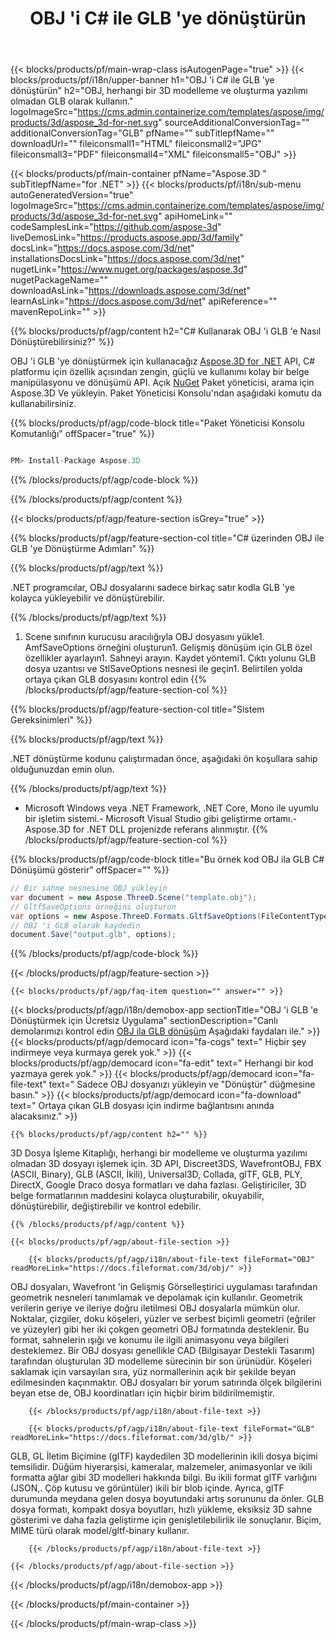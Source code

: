 ﻿---
title: OBJ 'i C# ile GLB 'ye dönüştürün 
url: /tr/net/conversion/obj-to-glb/ 
description: OBJ ila GLB C# dönüşümü için örnek kod. .NET, Asp.NET veya herhangi bir .NET tabanlı uygulamada GLB dönüşümüne kadar toplu OBJ dosyaları için API örnek kodu kullanın.
---
{{< blocks/products/pf/main-wrap-class isAutogenPage="true" >}}
{{< blocks/products/pf/i18n/upper-banner h1="OBJ \'i C# ile GLB \'ye dönüştürün" h2="OBJ, herhangi bir 3D modelleme ve oluşturma yazılımı olmadan GLB olarak kullanın." logoImageSrc="https://cms.admin.containerize.com/templates/aspose/img/products/3d/aspose_3d-for-net.svg" sourceAdditionalConversionTag="" additionalConversionTag="GLB" pfName="" subTitlepfName="" downloadUrl="" fileiconsmall1="HTML" fileiconsmall2="JPG" fileiconsmall3="PDF" fileiconsmall4="XML" fileiconsmall5="OBJ" >}}

{{< blocks/products/pf/main-container pfName="Aspose.3D " subTitlepfName="for .NET" >}}
{{< blocks/products/pf/i18n/sub-menu autoGeneratedVersion="true" logoImageSrc="https://cms.admin.containerize.com/templates/aspose/img/products/3d/aspose_3d-for-net.svg" apiHomeLink="" codeSamplesLink="https://github.com/aspose-3d" liveDemosLink="https://products.aspose.app/3d/family" docsLink="https://docs.aspose.com/3d/net" installationsDocsLink="https://docs.aspose.com/3d/net" nugetLink="https://www.nuget.org/packages/aspose.3d" nugetPackageName="" downloadAsLink="https://downloads.aspose.com/3d/net" learnAsLink="https://docs.aspose.com/3d/net" apiReference="" mavenRepoLink="" >}}

{{% blocks/products/pf/agp/content h2="C# Kullanarak OBJ \'i GLB \'e Nasıl Dönüştürebilirsiniz?" %}}

 OBJ 'i GLB 'ye dönüştürmek için kullanacağız
 [Aspose.3D for .NET](https://products.aspose.com/3d/net) 
 API, C# platformu için özellik açısından zengin, güçlü ve kullanımı kolay bir belge manipülasyonu ve dönüşümü API. Açık
 [NuGet](https://www.nuget.org/packages/aspose.3d) 
 Paket yöneticisi, arama için
 Aspose.3D 
 Ve yükleyin. Paket Yöneticisi Konsolu'ndan aşağıdaki komutu da kullanabilirsiniz.

{{% blocks/products/pf/agp/code-block title="Paket Yöneticisi Konsolu Komutanlığı" offSpacer="true" %}}

```cs

PM> Install-Package Aspose.3D


```

{{% /blocks/products/pf/agp/code-block %}}

{{% /blocks/products/pf/agp/content %}}

{{< blocks/products/pf/agp/feature-section isGrey="true" >}}

{{% blocks/products/pf/agp/feature-section-col title="C# üzerinden OBJ ile GLB \'ye Dönüştürme Adımları" %}}

{{% blocks/products/pf/agp/text %}}

 .NET programcılar, OBJ dosyalarını sadece birkaç satır kodla GLB 'ye kolayca yükleyebilir ve dönüştürebilir.

{{% /blocks/products/pf/agp/text %}}

1. Scene sınıfının kurucusu aracılığıyla OBJ dosyasını yükle1. AmfSaveOptions örneğini oluşturun1. Gelişmiş dönüşüm için GLB özel özellikler ayarlayın1. Sahneyi arayın. Kaydet yöntemi1. Çıktı yolunu GLB dosya uzantısı ve StlSaveOptions nesnesi ile geçin1. Belirtilen yolda ortaya çıkan GLB dosyasını kontrol edin
{{% /blocks/products/pf/agp/feature-section-col %}}

{{% blocks/products/pf/agp/feature-section-col title="Sistem Gereksinimleri" %}}

{{% blocks/products/pf/agp/text %}}

 .NET dönüştürme kodunu çalıştırmadan önce, aşağıdaki ön koşullara sahip olduğunuzdan emin olun.

{{% /blocks/products/pf/agp/text %}}

- Microsoft Windows veya .NET Framework, .NET Core, Mono ile uyumlu bir işletim sistemi.- Microsoft Visual Studio gibi geliştirme ortamı.- Aspose.3D for .NET DLL projenizde referans alınmıştır.
{{% /blocks/products/pf/agp/feature-section-col %}}

{{% blocks/products/pf/agp/code-block title="Bu örnek kod OBJ ila GLB C# Dönüşümü gösterir" offSpacer="" %}}

```cs
// Bir sahne nesnesine OBJ yükleyin 
var document = new Aspose.ThreeD.Scene("template.obj");
// GltfSaveOptions örneğini oluşturun 
var options = new Aspose.ThreeD.Formats.GltfSaveOptions(FileContentType.Binary);
// OBJ 'i GLB olarak kaydedin 
document.Save("output.glb", options); 


```

{{% /blocks/products/pf/agp/code-block %}}

{{< /blocks/products/pf/agp/feature-section >}}

    {{< blocks/products/pf/agp/faq-item question="" answer="" >}}
 

<!-- aboutfile Starts -->

{{< blocks/products/pf/agp/i18n/demobox-app sectionTitle="OBJ \'i GLB \'e Dönüştürmek için Ücretsiz Uygulama" sectionDescription="Canlı demolarımızı kontrol edin [OBJ ila GLB dönüşüm](https://products.aspose.app/3d/conversion/obj-to-glb) Aşağıdaki faydaları ile." >}}
        {{< blocks/products/pf/agp/democard icon="fa-cogs" text=" Hiçbir şey indirmeye veya kurmaya gerek yok." >}}
        {{< blocks/products/pf/agp/democard icon="fa-edit" text=" Herhangi bir kod yazmaya gerek yok." >}}
        {{< blocks/products/pf/agp/democard icon="fa-file-text" text=" Sadece OBJ dosyanızı yükleyin ve \"Dönüştür\" düğmesine basın." >}}
        {{< blocks/products/pf/agp/democard icon="fa-download" text=" Ortaya çıkan GLB dosyası için indirme bağlantısını anında alacaksınız." >}}

    {{% blocks/products/pf/agp/content h2="" %}}

 3D Dosya İşleme Kitaplığı, herhangi bir modelleme ve oluşturma yazılımı olmadan 3D dosyayı işlemek için. 3D API, Discreet3DS, WavefrontOBJ, FBX (ASCII, Binary), GLB (ASCII, İkili), Universal3D, Collada, glTF, GLB, PLY, DirectX, Google Draco dosya formatları ve daha fazlası. Geliştiriciler, 3D belge formatlarının maddesini kolayca oluşturabilir, okuyabilir, dönüştürebilir, değiştirebilir ve kontrol edebilir.



    {{% /blocks/products/pf/agp/content %}}

    {{< blocks/products/pf/agp/about-file-section >}}

        {{< blocks/products/pf/agp/i18n/about-file-text fileFormat="OBJ" readMoreLink="https://docs.fileformat.com/3d/obj/" >}}
OBJ dosyaları, Wavefront 'in Gelişmiş Görselleştirici uygulaması tarafından geometrik nesneleri tanımlamak ve depolamak için kullanılır. Geometrik verilerin geriye ve ileriye doğru iletilmesi OBJ dosyalarla mümkün olur. Noktalar, çizgiler, doku köşeleri, yüzler ve serbest biçimli geometri (eğriler ve yüzeyler) gibi her iki çokgen geometri OBJ formatında desteklenir. Bu format, sahnelerin ışığı ve konumu ile ilgili animasyonu veya bilgileri desteklemez. Bir OBJ dosyası genellikle CAD (Bilgisayar Destekli Tasarım) tarafından oluşturulan 3D modelleme sürecinin bir son ürünüdür. Köşeleri saklamak için varsayılan sıra, yüz normallerinin açık bir şekilde beyan edilmesinden kaçınmaktır. OBJ dosyaları bir yorum satırında ölçek bilgilerini beyan etse de, OBJ koordinatları için hiçbir birim bildirilmemiştir.

        {{< /blocks/products/pf/agp/i18n/about-file-text >}}

        {{< blocks/products/pf/agp/i18n/about-file-text fileFormat="GLB" readMoreLink="https://docs.fileformat.com/3d/glb/" >}}
GLB, GL İletim Biçimine (glTF) kaydedilen 3D modellerinin ikili dosya biçimi temsilidir. Düğüm hiyerarşisi, kameralar, malzemeler, animasyonlar ve ikili formatta ağlar gibi 3D modelleri hakkında bilgi. Bu ikili format glTF varlığını (JSON,. Çöp kutusu ve görüntüler) ikili bir blob içinde. Ayrıca, glTF durumunda meydana gelen dosya boyutundaki artış sorununu da önler. GLB dosya formatı, kompakt dosya boyutları, hızlı yükleme, eksiksiz 3D sahne gösterimi ve daha fazla geliştirme için genişletilebilirlik ile sonuçlanır. Biçim, MIME türü olarak model/gltf-binary kullanır.

        {{< /blocks/products/pf/agp/i18n/about-file-text >}}

    {{< /blocks/products/pf/agp/about-file-section >}}

{{< /blocks/products/pf/agp/i18n/demobox-app >}}

<!-- aboutfile Ends -->



{{< /blocks/products/pf/main-container >}}
    
{{< /blocks/products/pf/main-wrap-class >}}
